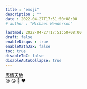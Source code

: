 ```yaml
---
title : "emoji"
description : ""
date : 2022-04-27T17:51:50+08:00
# author : "Michael Henderson"

lastmod: 2022-04-27T17:51:50+08:00
draft: false
enableDisqus : true
enableMathJax: false
toc: true
disableToC: false
disableAutoCollapse: true
---
```


[表情天地](https://www.webfx.com/tools/emoji-cheat-sheet/)  
:heart_eyes: :kissing_heart: :yellow_heart: :heart: